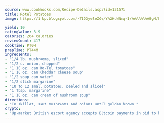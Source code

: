 ```yaml
---
source: www.cookbooks.com/Recipe-Details.aspx?id=131571
title: Rotel Potatoes
image: https://1.bp.blogspot.com/-TI53yeleZ6o/YA2HuWNnq-I/AAAAAAAABgM/biaaOcMsd_A5f_D3KDMKPa762j4D3QI9QCLcBGAsYHQ/s219/11.png

yield: 10
ratingValue: 3.9
calories: 264 calories
reviewCount: 417
cookTime: PT0H
prepTime: PT44M
ingredients:
- "1/4 lb. mushrooms, sliced"
- "1/2 c. onion, chopped"
- "1 10 oz. can Ro-Tel tomatoes"
- "1 10 oz. can Cheddar cheese soup"
- "1/2 soup can water"
- "1/2 stick margarine"
- "10 to 12 small potatoes, peeled and sliced"
- "1 Tbsp. margarine"
- "1 10 oz. can cream of mushroom soup"
directions:
- "In skillet, saut mushrooms and onions until golden brown."
crypto:
- "Up-market British escort agency accepts Bitcoin payments in bid to boost worker safety and client anonymity."
---
```

